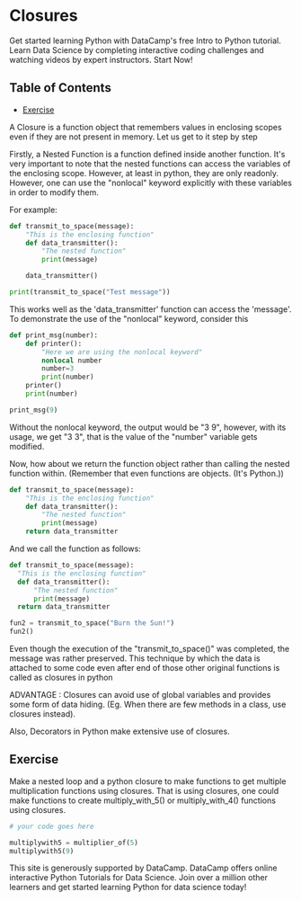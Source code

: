 # Closures

Get started learning Python with DataCamp's free Intro to Python tutorial.
Learn Data Science by completing interactive coding challenges and watching videos by expert instructors.
Start Now!

## Table of Contents

<!-- START doctoc generated TOC please keep comment here to allow auto update -->
<!-- DON'T EDIT THIS SECTION, INSTEAD RE-RUN doctoc TO UPDATE -->

- [Exercise](#exercise)

<!-- END doctoc generated TOC please keep comment here to allow auto update -->

A Closure is a function object that remembers values in enclosing scopes
even if they are not present in memory.
Let us get to it step by step

Firstly, a Nested Function is a function defined inside another function.
It's very important to note that the nested functions can access the variables of the enclosing scope.
However, at least in python, they are only readonly.
However, one can use the "nonlocal" keyword explicitly with these variables in order to modify them.

For example:

```python
def transmit_to_space(message):
    "This is the enclosing function"
    def data_transmitter():
        "The nested function"
        print(message)

    data_transmitter()

print(transmit_to_space("Test message"))
```

This works well as the 'data_transmitter' function can access the 'message'.
To demonstrate the use of the "nonlocal" keyword, consider this

```python
def print_msg(number):
    def printer():
        "Here we are using the nonlocal keyword"
        nonlocal number
        number=3
        print(number)
    printer()
    print(number)

print_msg(9)
```

Without the nonlocal keyword, the output would be "3 9",
however, with its usage, we get "3 3", that is the value of the "number" variable gets modified.

Now, how about we return the function object rather than calling the nested function within.
(Remember that even functions are objects. (It's Python.))

```python
def transmit_to_space(message):
    "This is the enclosing function"
    def data_transmitter():
        "The nested function"
        print(message)
    return data_transmitter
```

And we call the function as follows:

```python
def transmit_to_space(message):
  "This is the enclosing function"
  def data_transmitter():
      "The nested function"
      print(message)
  return data_transmitter

fun2 = transmit_to_space("Burn the Sun!")
fun2()
```

Even though the execution of the "transmit_to_space()" was completed,
the message was rather preserved.
This technique by which the data is attached to some code
even after end of those other original functions is called as closures in python

ADVANTAGE : Closures can avoid use of global variables and provides some form of data hiding.
(Eg. When there are few methods in a class, use closures instead).

Also, Decorators in Python make extensive use of closures.

## Exercise

Make a nested loop and a python closure to make functions
to get multiple multiplication functions using closures.
That is using closures,
one could make functions to create multiply_with_5() or multiply_with_4() functions using closures.

```python
# your code goes here

multiplywith5 = multiplier_of(5)
multiplywith5(9)
```

This site is generously supported by DataCamp.
DataCamp offers online interactive Python Tutorials for Data Science.
Join over a million other learners and get started learning Python for data science today!
